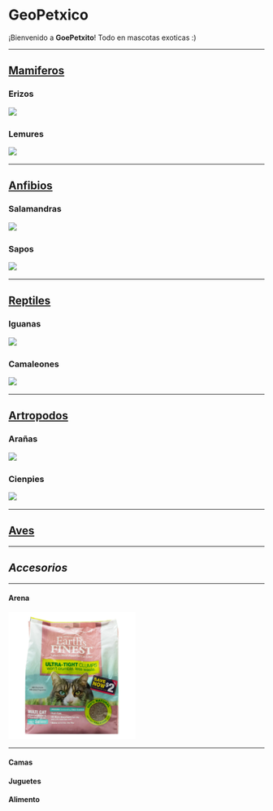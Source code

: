 # **GeoPetxico**

¡Bienvenido a **GoePetxito**! Todo en mascotas exoticas :)

***



## [Mamiferos](https://es.wikipedia.org/wiki/Mammalia)

### Erizos

<img src = "https://misanimales.com/wp-content/uploads/2018/04/erizo-de-tierra-que-comen.jpg" width="400">



### Lemures 

<img src ="https://datocurioso.com.mx/wp-content/uploads/2021/10/lemurs-1010643_1920-1024x683.jpg" width="400">


***



## [Anfibios](https://es.wikipedia.org/wiki/Amphibia)

### Salamandras 

<img src ="https://concepto.de/wp-content/uploads/2019/03/anfibios-item-2.jpg" width="400">


### Sapos

![](https://www.zoopinto.es/wp-content/uploads/2022/02/Rana-Pacman-Escuerzo-de-Cranwell.jpg)

***




## [Reptiles](https://es.wikipedia.org/wiki/Reptilia)

### Iguanas

![](https://estaticos-cdn.prensaiberica.es/clip/e6867743-22ed-41df-bb85-7d35720a51f1_16-9-aspect-ratio_default_0.jpg)

### Camaleones

![](https://www.zoopinto.es/wp-content/uploads/2021/04/camaleon.jpg)

***



## [Artropodos](https://es.wikipedia.org/wiki/Arthropoda)

### Arañas

![](https://www.consumer.es/app/uploads/2023/12/arana-domestica.jpg)

### Cienpies

![](https://concepto.de/wp-content/uploads/2018/10/artropodos.jpg)

***

## [Aves](https://es.wikipedia.org/wiki/Aves)

***


## ***Accesorios***

***

#### Arena

<img src= "arena.jpg" width="250">

***

#### Camas

#### Juguetes

#### Alimento